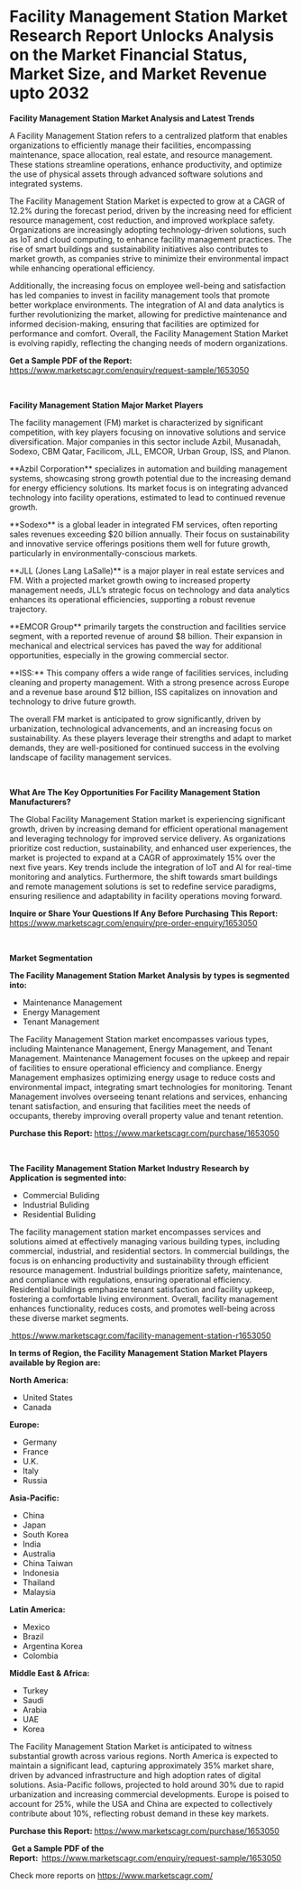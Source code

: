 <p><h1>Facility Management Station Market Research Report Unlocks Analysis on the Market Financial Status, Market Size, and Market Revenue upto 2032</h1></p><p><strong>Facility Management Station Market Analysis and Latest Trends</strong></p>
<p><p>A Facility Management Station refers to a centralized platform that enables organizations to efficiently manage their facilities, encompassing maintenance, space allocation, real estate, and resource management. These stations streamline operations, enhance productivity, and optimize the use of physical assets through advanced software solutions and integrated systems.</p><p>The Facility Management Station Market is expected to grow at a CAGR of 12.2% during the forecast period, driven by the increasing need for efficient resource management, cost reduction, and improved workplace safety. Organizations are increasingly adopting technology-driven solutions, such as IoT and cloud computing, to enhance facility management practices. The rise of smart buildings and sustainability initiatives also contributes to market growth, as companies strive to minimize their environmental impact while enhancing operational efficiency. </p><p>Additionally, the increasing focus on employee well-being and satisfaction has led companies to invest in facility management tools that promote better workplace environments. The integration of AI and data analytics is further revolutionizing the market, allowing for predictive maintenance and informed decision-making, ensuring that facilities are optimized for performance and comfort. Overall, the Facility Management Station Market is evolving rapidly, reflecting the changing needs of modern organizations.</p></p>
<p><strong>Get a Sample PDF of the Report:&nbsp;</strong> <a href="https://www.marketscagr.com/enquiry/request-sample/1653050?utm_campaign=2946&utm_medium=2&utm_source=Github&utm_content=ia&utm_term=08032025&utm_id=facility-management-station">https://www.marketscagr.com/enquiry/request-sample/1653050</a></p>
<p>&nbsp;</p>
<p><strong>Facility Management Station Major Market Players</strong></p>
<p><p>The facility management (FM) market is characterized by significant competition, with key players focusing on innovative solutions and service diversification. Major companies in this sector include Azbil, Musanadah, Sodexo, CBM Qatar, Facilicom, JLL, EMCOR, Urban Group, ISS, and Planon.</p><p>**Azbil Corporation** specializes in automation and building management systems, showcasing strong growth potential due to the increasing demand for energy efficiency solutions. Its market focus is on integrating advanced technology into facility operations, estimated to lead to continued revenue growth.</p><p>**Sodexo** is a global leader in integrated FM services, often reporting sales revenues exceeding $20 billion annually. Their focus on sustainability and innovative service offerings positions them well for future growth, particularly in environmentally-conscious markets.</p><p>**JLL (Jones Lang LaSalle)** is a major player in real estate services and FM. With a projected market growth owing to increased property management needs, JLL’s strategic focus on technology and data analytics enhances its operational efficiencies, supporting a robust revenue trajectory.</p><p>**EMCOR Group** primarily targets the construction and facilities service segment, with a reported revenue of around $8 billion. Their expansion in mechanical and electrical services has paved the way for additional opportunities, especially in the growing commercial sector.</p><p>**ISS:** This company offers a wide range of facilities services, including cleaning and property management. With a strong presence across Europe and a revenue base around $12 billion, ISS capitalizes on innovation and technology to drive future growth.</p><p>The overall FM market is anticipated to grow significantly, driven by urbanization, technological advancements, and an increasing focus on sustainability. As these players leverage their strengths and adapt to market demands, they are well-positioned for continued success in the evolving landscape of facility management services.</p></p>
<p>&nbsp;</p>
<p><strong>What Are The Key Opportunities For Facility Management Station Manufacturers?</strong></p>
<p><p>The Global Facility Management Station market is experiencing significant growth, driven by increasing demand for efficient operational management and leveraging technology for improved service delivery. As organizations prioritize cost reduction, sustainability, and enhanced user experiences, the market is projected to expand at a CAGR of approximately 15% over the next five years. Key trends include the integration of IoT and AI for real-time monitoring and analytics. Furthermore, the shift towards smart buildings and remote management solutions is set to redefine service paradigms, ensuring resilience and adaptability in facility operations moving forward.</p></p>
<p><strong>Inquire or Share Your Questions If Any Before Purchasing This Report:</strong> <a href="https://www.marketscagr.com/enquiry/pre-order-enquiry/1653050?utm_campaign=2946&utm_medium=2&utm_source=Github&utm_content=ia&utm_term=08032025&utm_id=facility-management-station">https://www.marketscagr.com/enquiry/pre-order-enquiry/1653050</a></p>
<p>&nbsp;</p>
<p><strong>Market Segmentation</strong></p>
<p><strong>The Facility Management Station Market Analysis by types is segmented into:</strong></p>
<p><ul><li>Maintenance Management</li><li>Energy Management</li><li>Tenant Management</li></ul></p>
<p><p>The Facility Management Station market encompasses various types, including Maintenance Management, Energy Management, and Tenant Management. Maintenance Management focuses on the upkeep and repair of facilities to ensure operational efficiency and compliance. Energy Management emphasizes optimizing energy usage to reduce costs and environmental impact, integrating smart technologies for monitoring. Tenant Management involves overseeing tenant relations and services, enhancing tenant satisfaction, and ensuring that facilities meet the needs of occupants, thereby improving overall property value and tenant retention.</p></p>
<p><strong>Purchase this Report:&nbsp;</strong><a href="https://www.marketscagr.com/purchase/1653050?utm_campaign=2946&utm_medium=2&utm_source=Github&utm_content=ia&utm_term=08032025&utm_id=facility-management-station">https://www.marketscagr.com/purchase/1653050</a></p>
<p>&nbsp;</p>
<p><strong>The Facility Management Station Market Industry Research by Application is segmented into:</strong></p>
<p><ul><li>Commercial Buliding</li><li>Industrial Buliding</li><li>Residential Buliding</li></ul></p>
<p><p>The facility management station market encompasses services and solutions aimed at effectively managing various building types, including commercial, industrial, and residential sectors. In commercial buildings, the focus is on enhancing productivity and sustainability through efficient resource management. Industrial buildings prioritize safety, maintenance, and compliance with regulations, ensuring operational efficiency. Residential buildings emphasize tenant satisfaction and facility upkeep, fostering a comfortable living environment. Overall, facility management enhances functionality, reduces costs, and promotes well-being across these diverse market segments.</p></p>
<p><a href="https://www.marketscagr.com/facility-management-station-r1653050?utm_campaign=2946&utm_medium=2&utm_source=Github&utm_content=ia&utm_term=08032025&utm_id=facility-management-station">&nbsp;https://www.marketscagr.com/facility-management-station-r1653050</a></p>
<p><strong>In terms of Region, the Facility Management Station Market Players available by Region are:</strong></p>
<p>
    <p> <strong> North America: </strong>
        <ul>
            <li>United States</li>
            <li>Canada</li>
        </ul>
        </p> 
    <p> <strong> Europe: </strong>
        <ul>
            <li>Germany</li>
            <li>France</li>
            <li>U.K.</li>
            <li>Italy</li>
            <li>Russia</li>
        </ul>
        </p> 
    <p> <strong> Asia-Pacific: </strong>
        <ul>
            <li>China</li>
            <li>Japan</li>
            <li>South Korea</li>
            <li>India</li>
            <li>Australia</li>
            <li>China Taiwan</li>
            <li>Indonesia</li>
            <li>Thailand</li>
            <li>Malaysia</li>
        </ul>
        </p> 
    <p> <strong> Latin America: </strong>
        <ul>
            <li>Mexico</li>
            <li>Brazil</li>
            <li>Argentina Korea</li>
            <li>Colombia</li>
        </ul>
        </p> 
    <p> <strong> Middle East & Africa: </strong>
        <ul>
            <li>Turkey</li>
            <li>Saudi</li>
            <li>Arabia</li>
            <li>UAE</li>
            <li>Korea</li>
        </ul>
    </p>
    </p>
<p><p>The Facility Management Station Market is anticipated to witness substantial growth across various regions. North America is expected to maintain a significant lead, capturing approximately 35% market share, driven by advanced infrastructure and high adoption rates of digital solutions. Asia-Pacific follows, projected to hold around 30% due to rapid urbanization and increasing commercial developments. Europe is poised to account for 25%, while the USA and China are expected to collectively contribute about 10%, reflecting robust demand in these key markets.</p></p>
<p><strong>Purchase this Report: </strong><a href="https://www.marketscagr.com/purchase/1653050?utm_campaign=2946&utm_medium=2&utm_source=Github&utm_content=ia&utm_term=08032025&utm_id=facility-management-station">https://www.marketscagr.com/purchase/1653050</a></p>
<p>&nbsp;<strong>Get a Sample PDF of the Report:&nbsp;&nbsp;</strong><a href="https://www.marketscagr.com/enquiry/request-sample/1653050?utm_campaign=2946&utm_medium=2&utm_source=Github&utm_content=ia&utm_term=08032025&utm_id=facility-management-station">https://www.marketscagr.com/enquiry/request-sample/1653050</a></p>
<p><strong></strong></p>
<p>Check more reports on <a href="https://www.marketscagr.com/?utm_campaign=2946&utm_medium=2&utm_source=Github&utm_content=ia&utm_term=08032025&utm_id=facility-management-station">https://www.marketscagr.com/</a></p>